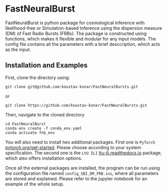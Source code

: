 # FastNeuralBurst
FastNeuralBurst is python package for cosmological inference with likelihood-free or Simulation-based Inference using the dispersion measure (DM) of Fast Radio Bursts (FRBs). The package is constructed using functions, which makes it flexible and modular for any input models. The config file contains all the parameters with a brief desccription, which acts as the input.

## Installation and Examples
First, clone the directory using:
```shell
git clone git@github.com:koustav-konar/FastNeuralBursts.git
```
or
```shell
git clone https://github.com/koustav-konar/FastNeuralBursts.git
```
Then, navigate to the cloned directory
```shell
cd FastNeuralBurst
conda env create -f conda_env.yaml
conda activate fnb_env
```
You will also need to install two additional packages. First one is ```PyTorch``` [pytorch.org/get-started](https://pytorch.org/get-started/locally/). Please choose according to your system specification. The second one is the ```LtU ILI``` [ltu-ili.readthedocs.io](https://ltu-ili.readthedocs.io/en/latest/) package, which also offers installation options.


Once all the external packages are installed, the program can be run using the configuration file named ``config_SBI_DM_FRB.ini``, where all parameters are stored and explained. Please refer to the jupyter notebook for an example of the whole setup.

